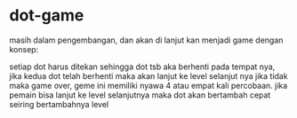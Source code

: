 # dot-game
masih dalam pengembangan, dan akan di lanjut kan menjadi game dengan konsep:

setiap dot harus ditekan sehingga dot tsb aka berhenti pada tempat nya, jika kedua dot telah berhenti maka akan lanjut ke level selanjut nya jika tidak maka game over, geme ini memiliki nyawa 4 atau empat kali percobaan. jika pemain bisa lanjut ke level selanjutnya maka dot akan bertambah cepat seiring bertambahnya level
